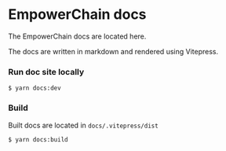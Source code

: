 # EmpowerChain docs

The EmpowerChain docs are located here.

The docs are written in markdown and rendered using Vitepress.

### Run doc site locally

```shell
$ yarn docs:dev
```

### Build

Built docs are located in `docs/.vitepress/dist`

```shell
$ yarn docs:build
```
